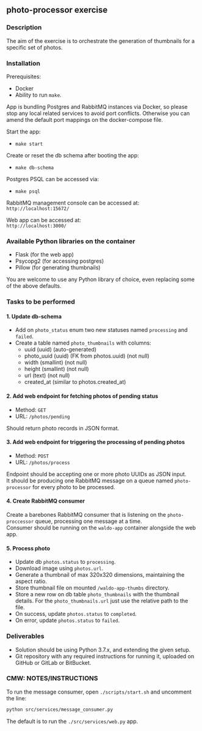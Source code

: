 ## photo-processor exercise

### Description

The aim of the exercise is to orchestrate the generation of thumbnails for a specific set of photos.

### Installation

Prerequisites:  
- Docker  
- Ability to run `make`.

App is bundling Postgres and RabbitMQ instances via Docker, so please stop any local related services to avoid port conflicts. Otherwise you can amend the default port mappings on the docker-compose file.

Start the app:
- `make start`

Create or reset the db schema after booting the app:  
- `make db-schema`

Postgres PSQL can be accessed via:
- `make psql`

RabbitMQ management console can be accessed at:  
`http://localhost:15672/`  

Web app can be accessed at:  
`http://localhost:3000/`  

### Available Python libraries on the container

- Flask (for the web app)
- Psycopg2 (for accessing postgres)
- Pillow (for generating thumbnails)

You are welcome to use any Python library of choice, even replacing some of the above defaults.

### Tasks to be performed

#### 1. Update db-schema

- Add on `photo_status` enum two new statuses named `processing` and `failed`.  
- Create a table named `photo_thumbnails` with columns:
  - uuid (uuid) (auto-generated)
  - photo_uuid (uuid) (FK from photos.uuid) (not null)
  - width (smallint) (not null)
  - height (smallint) (not null)
  - url (text) (not null)
  - created_at (similar to photos.created_at)

#### 2. Add web endpoint for fetching photos of pending status

- Method: `GET`  
- URL: `/photos/pending`  

Should return photo records in JSON format.

#### 3. Add web endpoint for triggering the processing of pending photos

- Method: `POST`
- URL: `/photos/process`

Endpoint should be accepting one or more photo UUIDs as JSON input.  
It should be producing one RabbitMQ message on a queue named `photo-processor` for every photo to be processed.

#### 4. Create RabbitMQ consumer

Create a barebones RabbitMQ consumer that is listening on the `photo-proccessor` queue, processing one message at a time.   
Consumer should be running on the `waldo-app` container alongside the web app.  

#### 5. Process photo

- Update db `photos.status` to `processing`.
- Download image using `photos.url`.
- Generate a thumbnail of max 320x320 dimensions, maintaining the aspect ratio.
- Store thumbnail file on mounted `/waldo-app-thumbs` directory.
- Store a new row on db table `photo_thumbnails` with the thumbnail details. For the `photo_thumbnails.url` just use the relative path to the file.
- On success, update `photos.status` to `completed`.
- On error, update `photos.status` to `failed`.

### Deliverables

- Solution should be using Python 3.7.x, and extending the given setup.
- Git repository with any required instructions for running it, uploaded on GitHub or GitLab or BitBucket. 

### CMW: NOTES/INSTRUCTIONS

To run the message consumer, open `./scripts/start.sh` and uncomment the line: 

```bash
python src/services/message_consumer.py
```

The default is to run the `./src/services/web.py` app.
